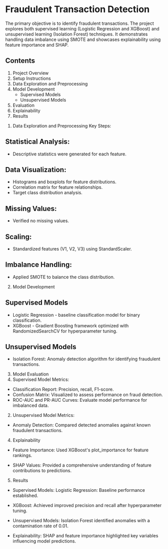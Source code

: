 # Fraudulent Transaction Detection
The primary objective is to identify fraudulent transactions. The project explores both supervised learning (Logistic Regression and XGBoost) and unsupervised learning (Isolation Forest) techniques. It demonstrates handling data imbalance using SMOTE and showcases explainability using feature importance and SHAP.

## Contents
1. Project Overview
2. Setup Instructions
3. Data Exploration and Preprocessing
4. Model Development
    - Supervised Models
    - Unsupervised Models
5. Evaluation
6. Explainability
7. Results

1) Data Exploration and Preprocessing
Key Steps:

## Statistical Analysis:
- Descriptive statistics were generated for each feature.

## Data Visualization:
- Histograms and boxplots for feature distributions.
- Correlation matrix for feature relationships.
- Target class distribution analysis.

## Missing Values:
- Verified no missing values.

## Scaling:
- Standardized features (V1, V2, V3) using StandardScaler.

## Imbalance Handling:
- Applied SMOTE to balance the class distribution.

2) Model Development

## Supervised Models
- Logistic Regression - baseline classification model for binary classification.
- XGBoost - Gradient Boosting framework optimized with RandomizedSearchCV for hyperparameter tuning.

## Unsupervised Models
- Isolation Forest:
Anomaly detection algorithm for identifying fraudulent transactions.

3) Model Evaluation
 1) Supervised Model Metrics:
- Classification Report: Precision, recall, F1-score.
- Confusion Matrix: Visualized to assess performance on fraud detection.
- ROC-AUC and PR-AUC Curves: Evaluate model performance for imbalanced data.

 2) Unsupervised Model Metrics:
 - Anomaly Detection: Compared detected anomalies against known fraudulent transactions.

 4) Explainability
- Feature Importance:
Used XGBoost's plot_importance for feature rankings.

- SHAP Values:
Provided a comprehensive understanding of feature contributions to predictions.

5) Results

- Supervised Models:
Logistic Regression:
Baseline performance established.

- XGBoost:
Achieved improved precision and recall after hyperparameter tuning.

- Unsupervised Models:
Isolation Forest identified anomalies with a contamination rate of 0.01.

- Explainability:
SHAP and feature importance highlighted key variables influencing model predictions.











